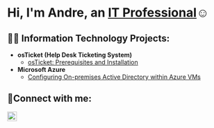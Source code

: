 <h1>Hi, I'm Andre, an <a href="https://www.linkedin.com/in/andre-jarboe-ii/">IT Professional</a>☺</h1>

<h2>👨‍💻 Information Technology Projects:</h2>

- <b>osTicket (Help Desk Ticketing System)</b>
  - [osTicket: Prerequisites and Installation](https://github.com/andrejarboe)
- <b>Microsoft Azure</b>
    - [Configuring On-premises Active Directory within Azure VMs](https://github.com/andrejarboe)

<h2>🤳Connect with me:</h2>

[<img align="left" alt="Josh | LinkedIn" width="22px" src="https://cdn.jsdelivr.net/npm/simple-icons@v3/icons/linkedin.svg" />][linkedin]

[linkedin]: https://www.linkedin.com/in/andre-jarboe-ii/
